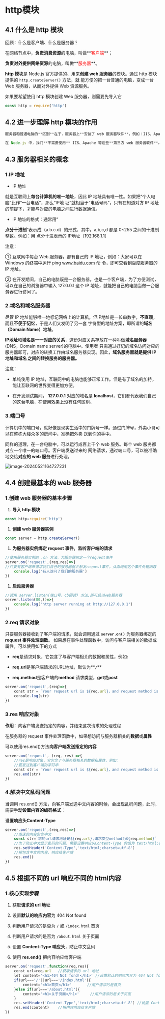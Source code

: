 # http模块

## 4.1 什么是 http 模块

回顾：什么是客户端、什么是服务器？

在网络节点中，**负责消费资源**的电脑，叫做**<font color='red'>客户端</font>**；

**负责对外提供网络资源**的电脑，叫做**<font color='red'>服务器</font>**。

**http 模块**是 Node.js 官方提供的、用来**创建 web 服务器**的模块。通过 http 模块提供的 `http.createServer()` 方法，就 能方便的把一台普通的电脑，变成一台 Web 服务器，从而对外提供 Web 资源服务。

如果要希望使用 http 模块创建 Web 服务器，则需要先导入它

```js
const http = require('http')
```

## 4.2 进一步理解 http 模块的作用

```js
服务器和普通电脑的**区别**在于，服务器上**安装了 web 服务器软件**，例如：IIS、Apache 等。通过安装这些服务器软件， 就能把一台普通的电脑变成一台 web 服务器。

在 Node.js 中，我们**不需要使用** IIS、Apache 等这些**第三方 web 服务器软件**。因为我们可以基于 Node.js 提供的 http 模块，**通过几行简单的代码，就能轻松的手写一个服务器软件**，从而对外提供 web 服务。
```

## 4.3 服务器相关的概念

### 1.IP 地址

- IP 地址

就是互联网上**每台计算机的唯一地址**，因此 IP 地址具有唯一性。如果把“个人电脑”比作“一台电话”，那么“IP地 址”就相当于“电话号码”，只有在知道对方 IP 地址的前提下，才能与对应的电脑之间进行数据通信。

- IP 地址的格式：通常用“

**点分十进制**”表示成（a.b.c.d）的形式，其中，a,b,c,d 都是 0~255 之间的十进制整数。例如：用 点分十进表示的 IP地址（192.168.1.1）

 注意：

 ① 互联网中每台 Web 服务器，都有自己的 IP 地址，例如：大家可以在 Windows 的终端中运行 ping www.baidu.com 命 令，即可查看到百度服务器的 IP 地址。

 ② 在开发期间，自己的电脑既是一台服务器，也是一个客户端，为了方便测试，可以在自己的浏览器中输入 127.0.0.1 这个 IP 地址，就能把自己的电脑当做一台服务器进行访问了。

### 2.域名和域名服务器

 尽管 IP 地址能够唯一地标记网络上的计算机，但IP地址是一长串数字，**不直观**，而且**不便于记忆**，于是人们又发明了另一套 字符型的地址方案，即所谓的**域名（Domain Name）地址**。

 **IP地址**和**域名是一一对应的关系**，这份对应关系存放在一种叫做**域名服务器**(DNS，Domain name server)的电脑中。使用者 只需通过好记的域名访问对应的服务器即可，对应的转换工作由域名服务器实现。因此，**域名服务器就是提供 IP 地址和域名 之间的转换服务的服务器。**

注意：

- 单纯使用 IP 地址，互联网中的电脑也能够正常工作。但是有了域名的加持，能让互联网的世界变得更加方便。

- 在开发测试期间， **127.0.0.1** 对应的域名是 **localhost**，它们都代表我们自己的这台电脑，在使用效果上没有任何区别。

### 3.端口号

计算机中的端口号，就好像是现实生活中的门牌号一样。通过门牌号，外卖小哥可以在整栋大楼众多的房间中，准确把外卖 送到你的手中。

 同样的道理，在一台电脑中，可以运行成百上千个 web 服务。每个 web 服务都对应一个唯一的端口号。客户端发送过来的 网络请求，通过端口号，可以被准确地交给**对应的 web 服务**进行处理。

![image-20240521164727231](https://gitee.com/xarzhi/picture/raw/master/img/image-20240521164727231.png)

## 4.4 创建最基本的 web 服务器

### 1.创建 web 服务器的基本步骤

1. **导入 http 模块**

```js
const http=require('http')
```

1. **创建 web 服务器实例**

```js
const server = http.createServer()
```

1. **为服务器实例绑定 request 事件，监听客户端的请求**

```js
//使用服务器实例的 .on 方法，为服务器绑定一个request事件
server.on('request',(req,res)=>{
//只要有客户端来请求我们自己的服务器就会触发request事件，从而调用这个事件处理函数
    console.log('有人访问了我们的服务器')
})
```

1. **启动服务器**

```js
//调用 server.listen(端口号，cb回调) 方法,即可启动web服务器
server.listen(80,()=>{
    console.log('http server running at http://127.0.0.1')
})
```

### 2.req 请求对象

只要服务器接收到了客户端的请求，就会调用通过 **`server.on()`** 为服务器绑定的 **request 事件处理函数**。 如果想在事件处理函数中，访问与客户端相关的数据或属性，可以使用如下的方式

- **req**是请求对象，它包含了与客户端相关的数据和属性，例如:

- **req.url**是客户端请求的URL地址，默认为**`/`**

- **req.method**是客户端的**method** 请求类型，**get**或**post**

```js
server.on('request',(req)=>{
    const str = `Your request url is ${req.url}，and request method is ${req.method}`
    console.log(str)
})
```

### 3.res 响应对象

**作用**：向客户端发送指定的内容，并结束这次请求的处理过程

在服务器的 request 事件处理函数中，如果想访问与服务器相关的**数据**或**属性**

可以使用res.end()方法**向客户端发送指定的内容**

```js
server.on('request', (req, res) =>{
    //res是响应对象，它包含了与服务器相关的数据和属性，例如:
    //要发送到客户端的字符串
    const str = `Your request url is ${req.url}，and request method is ${req.method}`
    res.end(str)
})
```

### 4.解决中文乱码问题

当调用 res.end() 方法，向客户端发送中文内容的时候，会出现乱码问题，此时，需要手**动设置内容的编码格式**：

**设置响应头Content-Type**

```js
server.on('request',(req,res)=>{
	//发送的内容包含中文
	const str=`您的url请求地址是${req.url},请求类型method为${req.method}`
	//为了防止中文显示乱码的问题，需要设置响应头Content-Type 的值为 text/html;charset=utf-8
	res.setHeader('Content-Type','text/html;charset=utf-8')
    //把包含中文的内容，响应给客户端
	res.end()
})
```

## 4.5 根据不同的 url 响应不同的 html内容

### 1.核心实现步骤

1. 获取**请求的 url 地址**

1. 设置**默认的响应内容**为 404 Not found

1. 判断用户请求的是否为 `/` 或 `/index.html` 首页

1. 判断用户请求的是否为 `/about.html` 关于页面

1. 设置 **Content-Type 响应头**，防止中文乱码

1. 使用 **res.end()** 把内容响应给客户端

```js
server.on('request',function(req,res){
    const url=req.url   //获取请求的 url 地址
    let content='<h1>404 Not fond!</h1>' //设置默认的响应内容为 404 Not found
    if(url==='/'||url==='/index.html'){
        content='<h1>首页</h1>'       //用户请求的是首页
    }else if(url==='/about.html'){
        content='<h1>关于页面</h1>'     //用户请求的是关于页面
    }
    res.setHeader('Content-Type','text/html;charset=utf-8') //设置 Content-Type 响应头，防止中文乱码 
    res.end(content)    //把内容响应给客户端
})
```


